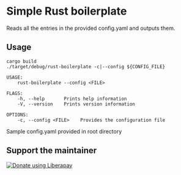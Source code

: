 # Simple Rust boilerplate

Reads all the entries in the provided config.yaml and outputs them.


## Usage
```
cargo build
./target/debug/rust-boilerplate -c|--config ${CONFIG_FILE}
```

```
USAGE:
    rust-boilerplate --config <FILE>

FLAGS:
    -h, --help       Prints help information
    -V, --version    Prints version information

OPTIONS:
    -c, --config <FILE>    Provides the configuration file
```

Sample config.yaml provided in root directory


## Support the maintainer

<noscript><a href="https://liberapay.com/andrei/donate"><img alt="Donate using Liberapay" src="https://liberapay.com/assets/widgets/donate.svg"></a></noscript>
